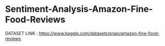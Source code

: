 # Sentiment-Analysis-Amazon-Fine-Food-Reviews

DATASET LINK : https://www.kaggle.com/datasets/snap/amazon-fine-food-reviews

